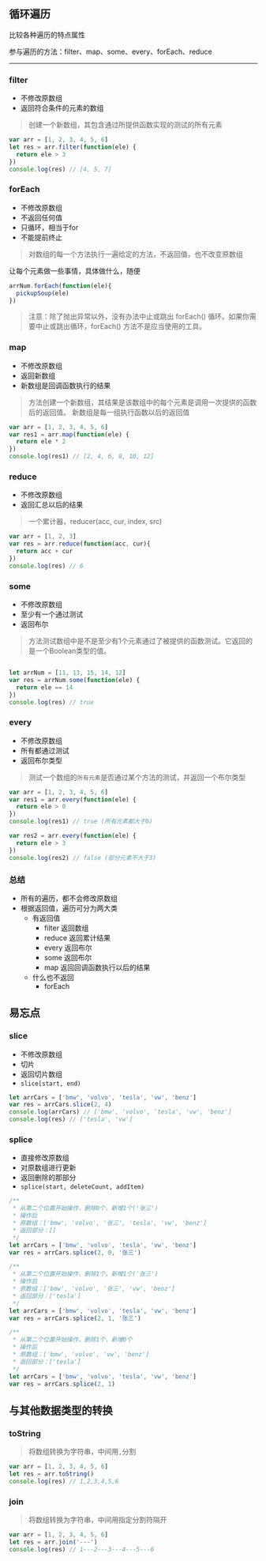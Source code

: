
## 循环遍历

比较各种遍历的特点属性

参与遍历的方法：filter、map、some、every、forEach、reduce

---

### filter

* 不修改原数组
* 返回符合条件的元素的数组

> 创建一个新数组，其包含通过所提供函数实现的测试的所有元素

``` javascript
var arr = [1, 2, 3, 4, 5, 6]
let res = arr.filter(function(ele) {
  return ele > 3
})
console.log(res) // [4, 5, 7]
```

### forEach

* 不修改原数组
* 不返回任何值
* 只循环，相当于for
* 不能提前终止

> 对数组的每一个方法执行一遍给定的方法，不返回值，也不改变原数组

让每个元素做一些事情，具体做什么，随便

``` javascript
arrNum.forEach(function(ele){
  pickupSoup(ele)
})
```

> 注意：除了抛出异常以外，没有办法中止或跳出 forEach() 循环。如果你需要中止或跳出循环，forEach() 方法不是应当使用的工具。

### map

* 不修改原数组
* 返回新数组
* 新数组是回调函数执行的结果

> 方法创建一个新数组，其结果是该数组中的每个元素是调用一次提供的函数后的返回值。
> 新数组是每一组执行函数以后的返回值

``` javascript
var arr = [1, 2, 3, 4, 5, 6]
var res1 = arr.map(function(ele) {
  return ele * 2
})
console.log(res1) // [2, 4, 6, 8, 10, 12]
```

### reduce

* 不修改原数组
* 返回汇总以后的结果

> 一个累计器，reducer(acc, cur, index, src)

``` javascript
var arr = [1, 2, 3]
var res = arr.reduce(function(acc, cur){
  return acc + cur
})
console.log(res) // 6
```

### some

* 不修改原数组
* 至少有一个通过测试
* 返回布尔

> 方法测试数组中是不是至少有1个元素通过了被提供的函数测试。它返回的是一个Boolean类型的值。

``` javascript

let arrNum = [11, 13, 15, 14, 12]
var res = arrNum.some(function(ele) {
  return ele == 14
})
console.log(res) // true
```

### every

* 不修改原数组
* 所有都通过测试
* 返回布尔类型

> 测试一个数组的`所有元素`是否通过某个方法的测试，并返回一个布尔类型

``` javascript
var arr = [1, 2, 3, 4, 5, 6]
var res1 = arr.every(function(ele) {
  return ele > 0
})
console.log(res1) // true (所有元素都大于0)

var res2 = arr.every(function(ele) {
  return ele > 3
})
console.log(res2) // false (部分元素不大于3)
```

### 总结

* 所有的遍历，都不会修改原数组
* 根据返回值，遍历可分为两大类
  * 有返回值
    * filter 返回数组
    * reduce 返回累计结果
    * every 返回布尔
    * some 返回布尔
    * map 返回回调函数执行以后的结果
  * 什么也不返回
    * forEach

## 易忘点

### slice

* 不修改原数组
* 切片
* 返回切片数组
* `slice[start, end)`

``` javascript
let arrCars = ['bmw', 'volvo', 'tesla', 'vw', 'benz']
var res = arrCars.slice(2, 4)
console.log(arrCars) // ['bmw', 'volvo', 'tesla', 'vw', 'benz']
console.log(res) // ['tesla', 'vw']
```

### splice

* 直接修改原数组
* 对原数组进行更新
* 返回删除的那部分
* `splice(start, deleteCount, addItem)`

``` javascript
/**
 * 从第二个位置开始操作，删除0个，新增1个('张三')
 * 操作后
 * 原数组：['bmw', 'volvo', '张三', 'tesla', 'vw', 'benz']
 * 返回部分：[]
 */
let arrCars = ['bmw', 'volvo', 'tesla', 'vw', 'benz']
var res = arrCars.splice(2, 0, '张三')

/**
 * 从第二个位置开始操作，删除1个，新增1个('张三')
 * 操作后
 * 原数组：['bmw', 'volvo', '张三', 'vw', 'benz']
 * 返回部分：['tesla']
 */
let arrCars = ['bmw', 'volvo', 'tesla', 'vw', 'benz']
var res = arrCars.splice(2, 1, '张三')

/**
 * 从第二个位置开始操作，删除1个，新增0个
 * 操作后
 * 原数组：['bmw', 'volvo', 'vw', 'benz']
 * 返回部分：['tesla']
 */
let arrCars = ['bmw', 'volvo', 'tesla', 'vw', 'benz']
var res = arrCars.splice(2, 1)
```

## 与其他数据类型的转换

### toString

> 将数组转换为字符串，中间用`,`分割

``` javascript
var arr = [1, 2, 3, 4, 5, 6]
let res = arr.toString()
console.log(res) // 1,2,3,4,5,6
```

### join

> 将数组转换为字符串，中间用指定分割符隔开

``` javascript
var arr = [1, 2, 3, 4, 5, 6]
let res = arr.join('---')
console.log(res) // 1---2---3---4---5---6
```
